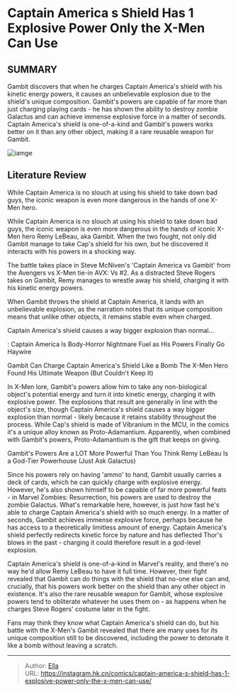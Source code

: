 # Captain America s Shield Has 1 Explosive Power Only the X-Men Can Use


## SUMMARY 



  Gambit discovers that when he charges Captain America&#39;s shield with his kinetic energy powers, it causes an unbelievable explosion due to the shield&#39;s unique composition.   Gambit&#39;s powers are capable of far more than just charging playing cards - he has shown the ability to destroy zombie Galactus and can achieve immense explosive force in a matter of seconds.   Captain America&#39;s shield is one-of-a-kind and Gambit&#39;s powers works better on it than any other object, making it a rare reusable weapon for Gambit.  

![iamge](https://static1.srcdn.com/wordpress/wp-content/uploads/2023/11/captain-america-shield-x-men-powers.jpg)

## Literature Review

While Captain America is no slouch at using his shield to take down bad guys, the iconic weapon is even more dangerous in the hands of one X-Men hero.




While Captain America is no slouch at using his shield to take down bad guys, the iconic weapon is even more dangerous in the hands of iconic X-Men hero Remy LeBeau, aka Gambit. When the two fought, not only did Gambit manage to take Cap&#39;s shield for his own, but he discovered it interacts with his powers in a shocking way.




The battle takes place in Steve McNiven&#39;s &#39;Captain America vs Gambit&#39; from the Avengers vs X-Men tie-in AVX: Vs #2. As a distracted Steve Rogers takes on Gambit, Remy manages to wrestle away his shield, charging it with his kinetic energy powers.



          

When Gambit throws the shield at Captain America, it lands with an unbelievable explosion, as the narration notes that its unique composition means that unlike other objects, it remains stable even when charged.



Captain America&#39;s shield causes a way bigger explosion than normal...




 : Captain America Is Body-Horror Nightmare Fuel as His Powers Finally Go Haywire





 Gambit Can Charge Captain America&#39;s Shield Like a Bomb 
The X-Men Hero Found His Ultimate Weapon (But Couldn&#39;t Keep It)
         

In X-Men lore, Gambit&#39;s powers allow him to take any non-biological object&#39;s potential energy and turn it into kinetic energy, charging it with explosive power. The explosions that result are generally in line with the object&#39;s size, though Captain America&#39;s shield causes a way bigger explosion than normal - likely because it retains stability throughout the process. While Cap&#39;s shield is made of Vibranium in the MCU, in the comics it&#39;s a unique alloy known as Proto-Adamantium. Apparently, when combined with Gambit&#39;s powers, Proto-Adamantium is the gift that keeps on giving.



 Gambit&#39;s Powers Are a LOT More Powerful Than You Think 
Remy LeBeau Is a God-Tier Powerhouse (Just Ask Galactus)
         




Since his powers rely on having &#39;ammo&#39; to hand, Gambit usually carries a deck of cards, which he can quickly charge with explosive energy. However, he&#39;s also shown himself to be capable of far more powerful feats - in Marvel Zombies: Resurrection, his powers are used to destroy the zombie Galactus. What&#39;s remarkable here, however, is just how fast he&#39;s able to charge Captain America&#39;s shield with so much energy. In a matter of seconds, Gambit achieves immense explosive force, perhaps because he has access to a theoretically limitless amount of energy. Captain America&#39;s shield perfectly redirects kinetic force by nature and has deflected Thor&#39;s blows in the past - charging it could therefore result in a god-level explosion.

Captain America&#39;s shield is one-of-a-kind in Marvel&#39;s reality, and there&#39;s no way he&#39;d allow Remy LeBeau to have it full time. However, their fight revealed that Gambit can do things with the shield that no-one else can and, crucially, that his powers work better on the shield than any other object in existence. It&#39;s also the rare reusable weapon for Gambit, whose explosive powers tend to obliterate whatever he uses them on - as happens when he charges Steve Rogers&#39; costume later in the fight.




Fans may think they know what Captain America&#39;s shield can do, but his battle with the X-Men&#39;s Gambit revealed that there are many uses for its unique composition still to be discovered, including the power to detonate it like a bomb without leaving a scratch.



---

> Author: [Ella](https://instagram.hk.cn/)  
> URL: https://instagram.hk.cn/comics/captain-america-s-shield-has-1-explosive-power-only-the-x-men-can-use/  

